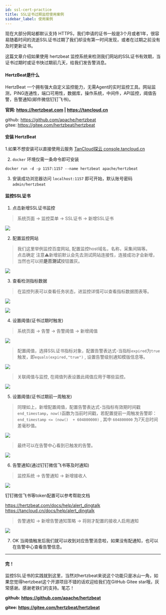 ```yaml
---
id: ssl-cert-practice  
title: SSL证书过期监控使用案例    
sidebar_label: 使用案例
---
```



现在大部分网站都默认支持 HTTPS，我们申请的证书一般是3个月或者1年，很容易随着时间的流逝SSL证书过期了我们却没有第一时间发现，或者在过期之前没有及时更新证书。

这篇文章介绍如果使用 hertzbeat 监控系统来检测我们网站的SSL证书有效期，当证书过期时或证书快过期前几天，给我们发告警消息。

#### HertzBeat是什么

HertzBeat 一个拥有强大自定义监控能力，无需Agent的实时监控工具。网站监测，PING连通性，端口可用性，数据库，操作系统，中间件，API监控，阈值告警，告警通知(邮件微信钉钉飞书)。

**官网: https://hertzbeat.com | https://tancloud.cn**

github: https://github.com/apache/hertzbeat    
gitee: https://gitee.com/hertzbeat/hertzbeat

#### 安装 HertzBeat

1.如果不想安装可以直接使用云服务 [TanCloud探云 console.tancloud.cn](https://console.tancloud.cn)

2. `docker` 环境仅需一条命令即可安装

`docker run -d -p 1157:1157 --name hertzbeat apache/hertzbeat`

3. 安装成功浏览器访问 `localhost:1157` 即可开始，默认账号密码 `admin/hertzbeat`

#### 监控SSL证书

1. 点击新增SSL证书监控

> 系统页面 -> 监控菜单 -> SSL证书 -> 新增SSL证书


![](https://p3-juejin.byteimg.com/tos-cn-i-k3u1fbpfcp/bd53f343a5b54feab62e71458d076441~tplv-k3u1fbpfcp-zoom-1.image)

2. 配置监控网站

> 我们这里举例监控百度网站, 配置监控host域名，名称，采集间隔等。    
> 点击确定 注意⚠️新增前默认会先去测试网站连接性，连接成功才会新增，当然也可以把**是否测试**按钮置灰。

![](https://p3-juejin.byteimg.com/tos-cn-i-k3u1fbpfcp/ad1154670648413bb82c8bdeb5b13609~tplv-k3u1fbpfcp-zoom-1.image)

3. 查看检测指标数据

> 在监控列表可以查看任务状态，进监控详情可以查看指标数据图表等。


![](https://p3-juejin.byteimg.com/tos-cn-i-k3u1fbpfcp/f874b45e909c4bb0acdd28b3fb034a61~tplv-k3u1fbpfcp-zoom-1.image)


![](https://p3-juejin.byteimg.com/tos-cn-i-k3u1fbpfcp/ef5d7443f8c04818ae5aa28d421203be~tplv-k3u1fbpfcp-zoom-1.image)



4. 设置阈值(证书过期时触发)

> 系统页面 -> 告警 -> 告警阈值 -> 新增阈值


![](https://p3-juejin.byteimg.com/tos-cn-i-k3u1fbpfcp/8d6205172d43463aa34e534477f132f1~tplv-k3u1fbpfcp-zoom-1.image)

> 配置阈值，选择SSL证书指标对象，配置告警表达式-当指标`expired`为`true`触发，即`equals(expired,"true")` , 设置告警级别通知模版信息等。


![](https://p3-juejin.byteimg.com/tos-cn-i-k3u1fbpfcp/83d17b381d994f26a6240e01915b2001~tplv-k3u1fbpfcp-zoom-1.image)

> 关联阈值与监控, 在阈值列表设置此阈值应用于哪些监控。


![](https://p3-juejin.byteimg.com/tos-cn-i-k3u1fbpfcp/9b9063d7bcf9454387be0491fc382bd1~tplv-k3u1fbpfcp-zoom-1.image)




5. 设置阈值(证书过期前一周触发)

> 同理如上，新增配置阈值，配置告警表达式-当指标有效期时间戳 `end_timestamp`，`now()`函数为当前时间戳，若配置提前一周触发告警即：`end_timestamp <= (now()  + 604800000)` , 其中 `604800000` 为7天总时间差毫秒值。


![](https://p3-juejin.byteimg.com/tos-cn-i-k3u1fbpfcp/0d6f837f57c247e09f668f60eff4a0ff~tplv-k3u1fbpfcp-zoom-1.image)

> 最终可以在告警中心看到已触发的告警。


![](https://p3-juejin.byteimg.com/tos-cn-i-k3u1fbpfcp/5a61b23127524976b2c209ce0ca6a339~tplv-k3u1fbpfcp-zoom-1.image)


6. 告警通知(通过钉钉微信飞书等及时通知)

> 监控系统 -> 告警通知 -> 新增接收人


![](https://p3-juejin.byteimg.com/tos-cn-i-k3u1fbpfcp/7f36956060ef410a82bbecafcbb2957f~tplv-k3u1fbpfcp-zoom-1.image)

钉钉微信飞书等token配置可以参考帮助文档

https://hertzbeat.com/docs/help/alert_dingtalk   
https://tancloud.cn/docs/help/alert_dingtalk

> 告警通知 -> 新增告警通知策略 -> 将刚才配置的接收人启用通知


![](https://p3-juejin.byteimg.com/tos-cn-i-k3u1fbpfcp/d976343e81f843138344a039f3aff8a3~tplv-k3u1fbpfcp-zoom-1.image)

7. OK 当阈值触发后我们就可以收到对应告警消息啦，如果没有配通知，也可以在告警中心查看告警信息。

----  

#### 完！

监控SSL证书的实践就到这里，当然对hertzbeat来说这个功能只是冰山一角，如果您觉得hertzbeat这个开源项目不错的话欢迎给我们在GitHub Gitee star哦，灰常感谢。感谢老铁们的支持。笔芯！

**github: https://github.com/apache/hertzbeat**

**gitee: https://gitee.com/hertzbeat/hertzbeat**
